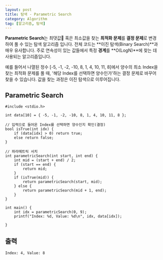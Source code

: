 ```yaml
---
layout: post
title: 탐색 - Parametric Search
category: Algorithm
tag: [알고리즘, 탐색]
---
```


**Parametric Search**는 최댓값 혹은 최소값을 찾는 **최적화 문제**를 **결정 문제**로 변경하여 풀 수 있는 탐색 알고리즘 입니다. 전체 코드는 **이진 탐색(Binary Search)**과 매우 유사합니다. 주로 연속성이 있는 값들에서 특정 **경계**를 **O(LogN)**에 찾는 데 사용되는 알고리즘입니다.

<div class="message">
예를 들어서 나열된 정수 [-5, -1, -2, -10, 8, 1, 4, 10, 11, 8]에서 양수의 최소 Index을 찾는 최적화 문제를 풀 때, '해당 Index를 선택하면 양수인가'하는 결정 문제로 바꾸어 찾을 수 있습니다. 값을 찾는 과정은 이진 탐색으로 이루어집니다. 
</div>

## Parametric Search
```
#include <stdio.h>

int data[10] = { -5, -1, -2, -10, 8, 1, 4, 10, 11, 8 };

// 입력으로 들어온 Index를 선택하면 양수인지 확인(결정)
bool isTrue(int idx) {
	if (data[idx] > 0) return true;
	else return false;
}

// 파라메트릭 서치
int parametricSearch(int start, int end) {
	int mid = (start + end) / 2;
	if (start == end) {
		return mid;
	}
	if (isTrue(mid)) {
		return parametricSearch(start, mid);
	} else {
		return parametricSearch(mid + 1, end);
	}
}

int main() {
	int idx = parametricSearch(0, 9);
	printf("Index: %d, Value: %d\n", idx, data[idx]);

}
```

## 출력
```
Index: 4, Value: 8
```